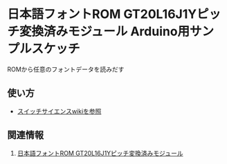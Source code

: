 日本語フォントROM GT20L16J1Yピッチ変換済みモジュール Arduino用サンプルスケッチ
====
ROMから任意のフォントデータを読みだす

使い方
----

 + [スイッチサイエンスwikiを参照](http://trac.switch-science.com/wiki/KanjiROM)

関連情報
----

1. [日本語フォントROM GT20L16J1Yピッチ変換済みモジュール](https://www.switch-science.com/catalog/2273/)
